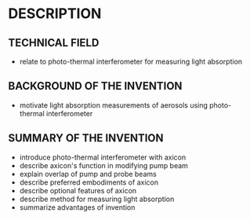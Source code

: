 # DESCRIPTION

## TECHNICAL FIELD

- relate to photo-thermal interferometer for measuring light absorption

## BACKGROUND OF THE INVENTION

- motivate light absorption measurements of aerosols using photo-thermal interferometer

## SUMMARY OF THE INVENTION

- introduce photo-thermal interferometer with axicon
- describe axicon's function in modifying pump beam
- explain overlap of pump and probe beams
- describe preferred embodiments of axicon
- describe optional features of axicon
- describe method for measuring light absorption
- summarize advantages of invention

